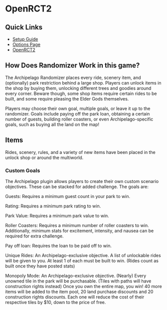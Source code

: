 # OpenRCT2

## Quick Links
- [Setup Guide](../../../../tutorial/OpenRCT2/setup/en)
- [Options Page](../player-options)
- [OpenRCT2](https://openrct2.io/)

## How Does Randomizer Work in this game?

The Archipelago Randomizer places every ride, scenery item, and (optionally) park restriction behind a large shop. Players can unlock items in the shop by buying them, unlocking different trees and goodies around every corner. Beware though, some shop items require certain rides to be built, and some require pleasing the Elder Gods themselves.

Players may choose their own goal, multiple goals, or leave it up to the randomizer. Goals include paying off the park loan, obtaining a certain number of guests, building roller coasters, or even Archipelago-specific goals, such as buying all the land on the map!

## Items

Rides, scenery, rules, and a variety of new items have been placed in the unlock shop or around the multiworld. 


### Custom Goals

The Archipelago plugin allows players to create their own custom scenario objectives. These can be stacked for added challenge. The goals are:

Guests: Requires a minimum guest count in your park to win.

Rating: Requires a minimum park rating to win.

Park Value: Requires a minimum park value to win.

Roller Coasters: Requires a minimum number of roller coasters to win. Additionally, minimum stats for excitement, intensity, and nausea can be required for extra challenge.

Pay off loan: Requires the loan to be paid off to win.

Unique Rides: An Archipelago-exclusive objective. A list of unlockable rides will be given to you. At least 1 of each must be built to win. (Rides count as built once they have posted stats)

Monopoly Mode: An Archipelago-exclusive objective. (Nearly) Every unowned tile in the park will be purchasable. (Tiles with paths will have construction rights instead) Once you own the entire map, you win! 40 more items will be added to the item pool, 20 land purchase discounts and 20 construction rights discounts. Each one will reduce the cost of their respective tiles by $10, down to the price of free.
